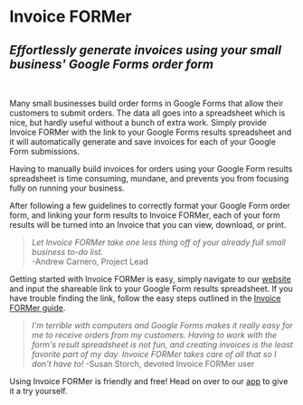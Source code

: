 # **Invoice FORMer** #

## *Effortlessly generate invoices using your small business' Google Forms order form* ##

<br>

Many small businesses build order forms in Google Forms that allow their customers to submit orders. The data all goes into a spreadsheet which is nice, but hardly useful without a bunch of extra work. Simply provide Invoice FORMer with the link to your Google Forms results spreadsheet and it will automatically generate and save invoices for each of your Google Form submissions.

Having to manually build invoices for orders using your Google Form results spreadsheet is time consuming, mundane, and prevents you from focusing fully on running your business.

After following a few guidelines to correctly format your Google Form order form, and linking your form results to Invoice FORMer, each of your form results will be turned into an Invoice that you can view, download, or print.

>*Let Invoice FORMer take one less thing off of your already full small business to-do list.*  \
> -Andrew Carnero, Project Lead

Getting started with Invoice FORMer is easy, simply navigate to our [website][website] and input the shareable link to your Google Form results spreadsheet. If you have trouble finding the link, follow the easy steps outlined in the [Invoice FORMer guide][website].

> *I'm terrible with computers and Google Forms makes it really easy for me to receive orders from my customers. Having to work with the form's result spreadsheet is not fun, and creating invoices is the least favorite part of my day. Invoice FORMer takes care of all that so I don't have to!*
> -Susan Storch, devoted Invoice FORMer user

Using Invoice FORMer is friendly and free! Head on over to our [app][website] to give it a try yourself.

[website]:link